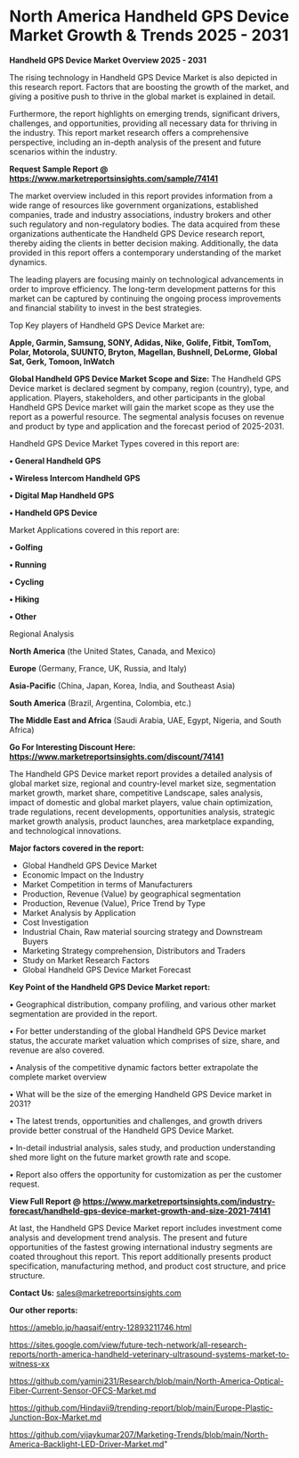 # North America Handheld GPS Device Market Growth & Trends 2025 - 2031

<Strong> Handheld GPS Device Market Overview 2025 - 2031</strong>

The rising technology in Handheld GPS Device Market is also depicted in this research report. Factors that are boosting the growth of the market, and giving a positive push to thrive in the global market is explained in detail.

Furthermore, the report highlights on emerging trends, significant drivers, challenges, and opportunities, providing all necessary data for thriving in the industry. This report market research offers a comprehensive perspective, including an in-depth analysis of the present and future scenarios within the industry.

<strong>Request Sample Report @ <a href=https://www.marketreportsinsights.com/sample/74141>https://www.marketreportsinsights.com/sample/74141</a></strong>

The market overview included in this report provides information from a wide range of resources like government organizations, established companies, trade and industry associations, industry brokers and other such regulatory and non-regulatory bodies. The data acquired from these organizations authenticate the Handheld GPS Device research report, thereby aiding the clients in better decision making. Additionally, the data provided in this report offers a contemporary understanding of the market dynamics.

The leading players are focusing mainly on technological advancements in order to improve efficiency. The long-term development patterns for this market can be captured by continuing the ongoing process improvements and financial stability to invest in the best strategies.

Top Key players of Handheld GPS Device Market are:

<strong>Apple, Garmin, Samsung, SONY, Adidas, Nike, Golife, Fitbit, TomTom, Polar, Motorola, SUUNTO, Bryton, Magellan, Bushnell, DeLorme, Global Sat, Gerk, Tomoon, InWatch</strong>

<strong><b>Global Handheld GPS Device Market Scope and Size:</b></strong>
The Handheld GPS Device market is declared segment by company, region (country), type, and application. Players, stakeholders, and other participants in the global Handheld GPS Device market will gain the market scope as they use the report as a powerful resource. The segmental analysis focuses on revenue and product by type and application and the forecast period of 2025-2031.

Handheld GPS Device Market Types covered in this report are:

<strong>• General Handheld GPS

• Wireless Intercom Handheld GPS

• Digital Map Handheld GPS

• Handheld GPS Device</strong>

Market Applications covered in this report are:

<strong>• Golfing

• Running

• Cycling

• Hiking

• Other</strong> 

Regional Analysis

<strong>North America</strong> (the United States, Canada, and Mexico)

<strong>Europe</strong> (Germany, France, UK, Russia, and Italy)

<strong>Asia-Pacific</strong> (China, Japan, Korea, India, and Southeast Asia)

<strong>South America</strong> (Brazil, Argentina, Colombia, etc.)

<strong>The Middle East and Africa</strong> (Saudi Arabia, UAE, Egypt, Nigeria, and South Africa)

<strong>Go For Interesting Discount Here: <a href=https://www.marketreportsinsights.com/discount/74141>https://www.marketreportsinsights.com/discount/74141</a></strong>

The Handheld GPS Device market report provides a detailed analysis of global market size, regional and country-level market size, segmentation market growth, market share, competitive Landscape, sales analysis, impact of domestic and global market players, value chain optimization, trade regulations, recent developments, opportunities analysis, strategic market growth analysis, product launches, area marketplace expanding, and technological innovations.

<strong><b>Major factors covered in the report:</b></strong>
<ul>
  <li>Global Handheld GPS Device Market </li>
  <li>Economic Impact on the Industry</li>
  <li>Market Competition in terms of Manufacturers</li>
  <li>Production, Revenue (Value) by geographical segmentation</li>
  <li>Production, Revenue (Value), Price Trend by Type</li>
  <li>Market Analysis by Application</li>
  <li>Cost Investigation</li>
  <li>Industrial Chain, Raw material sourcing strategy and Downstream Buyers</li>
  <li>Marketing Strategy comprehension, Distributors and Traders</li>
  <li>Study on Market Research Factors</li>
  <li>Global Handheld GPS Device Market Forecast</li>
</ul>

<strong><b>Key Point of the Handheld GPS Device Market report:</b></strong>

• Geographical distribution, company profiling, and various other market segmentation are provided in the report.

• For better understanding of the global Handheld GPS Device market status, the accurate market valuation which comprises of size, share, and revenue are also covered.

• Analysis of the competitive dynamic factors better extrapolate the complete market overview

• What will be the size of the emerging Handheld GPS Device market in 2031?

• The latest trends, opportunities and challenges, and growth drivers provide better construal of the Handheld GPS Device Market.

• In-detail industrial analysis, sales study, and production understanding shed more light on the future market growth rate and scope.

• Report also offers the opportunity for customization as per the customer request.

<strong><b>View Full Report @ <a href=https://www.marketreportsinsights.com/industry-forecast/handheld-gps-device-market-growth-and-size-2021-74141>https://www.marketreportsinsights.com/industry-forecast/handheld-gps-device-market-growth-and-size-2021-74141</a></b></strong>


At last, the Handheld GPS Device Market report includes investment come analysis and development trend analysis. The present and future opportunities of the fastest growing international industry segments are coated throughout this report. This report additionally presents product specification, manufacturing method, and product cost structure, and price structure.

<strong>Contact Us:</strong>
sales@marketreportsinsights.com

<strong>Our other reports:</strong>

<a href=https://ameblo.jp/haqsaif/entry-12893211746.html>https://ameblo.jp/haqsaif/entry-12893211746.html</a>

<a href=https://sites.google.com/view/future-tech-network/all-research-reports/north-america-handheld-veterinary-ultrasound-systems-market-to-witness-xx>https://sites.google.com/view/future-tech-network/all-research-reports/north-america-handheld-veterinary-ultrasound-systems-market-to-witness-xx</a>

<a href=https://github.com/yamini231/Research/blob/main/North-America-Optical-Fiber-Current-Sensor-OFCS-Market.md>https://github.com/yamini231/Research/blob/main/North-America-Optical-Fiber-Current-Sensor-OFCS-Market.md</a>

<a href=https://github.com/Hindavii9/trending-report/blob/main/Europe-Plastic-Junction-Box-Market.md>https://github.com/Hindavii9/trending-report/blob/main/Europe-Plastic-Junction-Box-Market.md</a>

<a href=https://github.com/vijaykumar207/Marketing-Trends/blob/main/North-America-Backlight-LED-Driver-Market.md>https://github.com/vijaykumar207/Marketing-Trends/blob/main/North-America-Backlight-LED-Driver-Market.md</a>"
